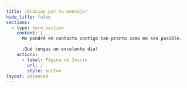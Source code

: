 ```yaml
---
title: ¡Gracias por tu mensaje!
hide_title: false
sections:
  - type: hero_section
    content: |
      Me pondré en contacto contigo tan pronto como me sea posible. 

      ¡Qué tengas un excelente día!
    actions:
      - label: Página de Inicio
        url: /
        style: button
layout: advanced
---
```

